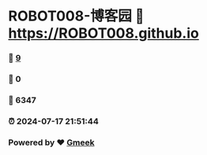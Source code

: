 # ROBOT008-博客园 :link: https://ROBOT008.github.io 
### :page_facing_up: [9](https://ROBOT008.github.io/tag.html) 
### :speech_balloon: 0 
### :hibiscus: 6347 
### :alarm_clock: 2024-07-17 21:51:44 
### Powered by :heart: [Gmeek](https://github.com/Meekdai/Gmeek)
